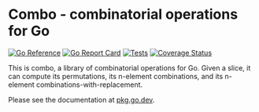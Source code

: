# Combo - combinatorial operations for Go

[![Go Reference](https://pkg.go.dev/badge/github.com/bobg/combo.svg)](https://pkg.go.dev/github.com/bobg/combo)
[![Go Report Card](https://goreportcard.com/badge/github.com/bobg/combo)](https://goreportcard.com/report/github.com/bobg/combo)
[![Tests](https://github.com/bobg/combo/actions/workflows/go.yml/badge.svg)](https://github.com/bobg/combo/actions/workflows/go.yml)
[![Coverage Status](https://coveralls.io/repos/github/bobg/combo/badge.svg?branch=main)](https://coveralls.io/github/bobg/combo?branch=main)

This is combo,
a library of combinatorial operations for Go.
Given a slice,
it can compute its permutations,
its n-element combinations,
and its n-element combinations-with-replacement.

Please see the documentation at [pkg.go.dev](https://pkg.go.dev/github.com/bobg/combo).
